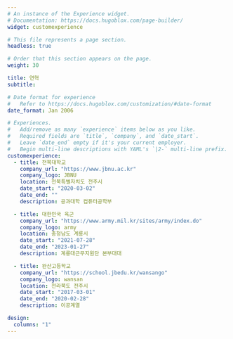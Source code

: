 ```yaml
---
# An instance of the Experience widget.
# Documentation: https://docs.hugoblox.com/page-builder/
widget: customexperience

# This file represents a page section.
headless: true

# Order that this section appears on the page.
weight: 30

title: 연혁
subtitle:

# Date format for experience
#   Refer to https://docs.hugoblox.com/customization/#date-format
date_format: Jan 2006

# Experiences.
#   Add/remove as many `experience` items below as you like.
#   Required fields are `title`, `company`, and `date_start`.
#   Leave `date_end` empty if it's your current employer.
#   Begin multi-line descriptions with YAML's `|2-` multi-line prefix.
customexperience:
  - title: 전북대학교
    company_url: "https://www.jbnu.ac.kr"
    company_logo: JBNU
    location: 전북특별자치도 전주시
    date_start: "2020-03-02"
    date_end: ""
    description: 공과대학 컴퓨터공학부

  - title: 대한민국 육군
    company_url: "https://www.army.mil.kr/sites/army/index.do"
    company_logo: army
    location: 충청남도 계룡시
    date_start: "2021-07-28"
    date_end: "2023-01-27"
    description: 계룡대근무지원단 본부대대

  - title: 완산고등학교
    company_url: "https://school.jbedu.kr/wansango"
    company_logo: wansan
    location: 전라북도 전주시
    date_start: "2017-03-01"
    date_end: "2020-02-28"
    description: 이공계열

design:
  columns: "1"
---
```


